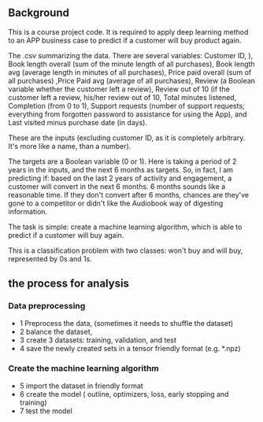 ## Background

This is a course project code. It is required to apply deep learning method to an APP business case to predict if a customer will buy product again.

The .csv summarizing the data. There are several variables: Customer ID, ), Book length overall (sum of the minute length of all purchases), Book length avg (average length in minutes of all purchases), Price paid overall (sum of all purchases) ,Price Paid avg (average of all purchases), Review (a Boolean variable whether the customer left a review), Review out of 10 (if the customer left a review, his/her review out of 10, Total minutes listened, Completion (from 0 to 1), Support requests (number of support requests; everything from forgotten password to assistance for using the App), and Last visited minus purchase date (in days).

These are the inputs (excluding customer ID, as it is completely arbitrary. It's more like a name, than a number).

The targets are a Boolean variable (0 or 1). Here is taking a period of 2 years in the inputs, and the next 6 months as targets. So, in fact, I am predicting if: based on the last 2 years of activity and engagement, a customer will convert in the next 6 months. 6 months sounds like a reasonable time. If they don't convert after 6 months, chances are they've gone to a competitor or didn't like the Audiobook way of digesting information. 

The task is simple: create a machine learning algorithm, which is able to predict if a customer will buy again. 

This is a classification problem with two classes: won't buy and will buy, represented by 0s and 1s.

## the process for analysis

### Data preprocessing

- 1 Preprocess the data, (sometimes it needs to shuffle the dataset)
- 2 balance the dataset,
- 3 create 3 datasets: training, validation, and test
- 4 save the newly created sets in a tensor friendly format (e.g. *.npz)

### Create the machine learning algorithm

- 5 import the dataset in friendly format
- 6 create the model ( outline, optimizers, loss, early stopping and training)
- 7 test the model



